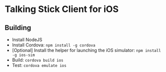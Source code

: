 # Talking Stick Client for iOS

## Building

* Install NodeJS
* Install Cordova: `npm install -g cordova`
* [Optional] Install the helper for launching the iOS simulator: `npm install -g ios-sim`
* Build: `cordova build ios`
* Test: `cordova emulate ios`
